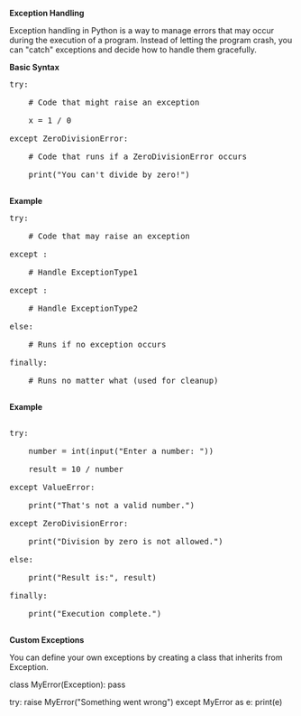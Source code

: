 **Exception Handling**

Exception handling in Python is a way to manage errors that may occur during the execution of a program. Instead of letting the program crash, you can "catch" exceptions and decide how to handle them gracefully.

**Basic Syntax** <br>
<pre>
try:<br>
    # Code that might raise an exception<br>
    x = 1 / 0<br>
except ZeroDivisionError:<br>
    # Code that runs if a ZeroDivisionError occurs<br>
    print("You can't divide by zero!")<br>
</pre>

**Example**



<pre>
try:<br>
    # Code that may raise an exception<br>
except <ExceptionType1>:<br>
    # Handle ExceptionType1<br>
except <ExceptionType2>:<br>
    # Handle ExceptionType2<br>
else:<br>
    # Runs if no exception occurs<br>
finally:<br>
    # Runs no matter what (used for cleanup)   <br> </pre>

**Example** <br>

<pre> 
try:<br>
    number = int(input("Enter a number: "))<br>
    result = 10 / number<br>
except ValueError:<br>
    print("That's not a valid number.")<br>
except ZeroDivisionError:<br>
    print("Division by zero is not allowed.")<br>
else:<br>
    print("Result is:", result)<br>
finally:<br>
    print("Execution complete.")<br>
</pre>



**Custom Exceptions** <br>

You can define your own exceptions by creating a class that inherits from Exception.<br>

class MyError(Exception):
    pass

try:
    raise MyError("Something went wrong")
except MyError as e:
    print(e)    